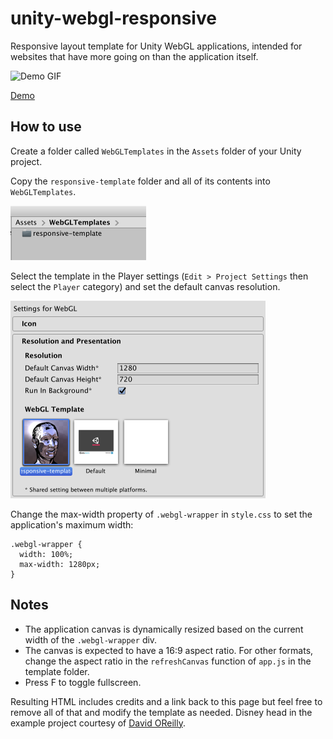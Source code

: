 # unity-webgl-responsive

Responsive layout template for Unity WebGL applications, intended for websites that have more going on than the application itself.

<img src="assets/images/readme-demo.gif" alt="Demo GIF" width="640" height="480"/>

[Demo](https://dom.ink/unity-webgl-responsive/)

## How to use

Create a folder called `WebGLTemplates` in the `Assets` folder of your Unity project.

Copy the `responsive-template` folder and all of its contents into `WebGLTemplates`.

<img src="assets/images/readme-folder.png" alt="Folder location" width="217" height="87"/>

Select the template in the Player settings (`Edit > Project Settings` then select the `Player` category) and set the default canvas resolution.

<img src="assets/images/readme-template.png" alt="Template settings" width="408" height="316"/>

Change the max-width property of `.webgl-wrapper` in `style.css` to set the application's maximum width:

```
.webgl-wrapper {
  width: 100%;
  max-width: 1280px;
}
```

## Notes

- The application canvas is dynamically resized based on the current width of the `.webgl-wrapper` div.
- The canvas is expected to have a 16:9 aspect ratio. For other formats, change the aspect ratio in the `refreshCanvas` function of `app.js` in the template folder.
- Press F to toggle fullscreen.

Resulting HTML includes credits and a link back to this page but feel free to remove all of that and modify the template as needed. Disney head in the example project courtesy of [David OReilly](http://www.davidoreilly.com/).
